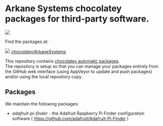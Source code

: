 # Arkane Systems chocolatey packages for third-party software.

[![](https://ci.appveyor.com/api/projects/status/github/arkane-systems/choco-packages?svg=true)](https://ci.appveyor.com/project/arkane-systems/choco-packages)

Find the packages at:

[![](http://transparent-favicon.info/favicon.ico)](#)
[chocolatey/ArkaneSystems](https://chocolatey.org/profiles/ArkaneSystems)

This repository contains [chocolatey automatic packages](https://chocolatey.org/docs/automatic-packages).  
The repository is setup so that you can manage your packages entirely from the GitHub web interface (using AppVeyor to update and push packages) and/or using the local repository copy.

## Packages

We maintain the following packages:

 * *adafruit-pi-finder* - the Adafruit Raspberry Pi Finder configuration software ( https://github.com/adafruit/Adafruit-Pi-Finder )
 
